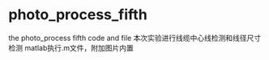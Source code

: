 # photo_process_fifth
the photo_process fifth code and file
本次实验进行线缆中心线检测和线径尺寸检测
matlab执行.m文件，附加图片内置
